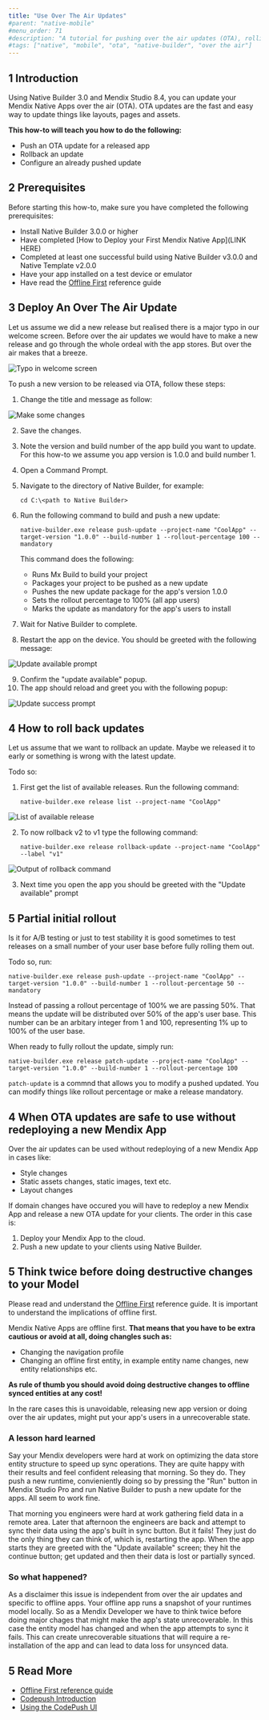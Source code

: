 ```yaml
---
title: "Use Over The Air Updates"
#parent: "native-mobile"
#menu_order: 71
#description: "A tutorial for pushing over the air updates (OTA), rolling them back, and modifying them."
#tags: ["native", "mobile", "ota", "native-builder", "over the air"]
---
```


## 1 Introduction

Using Native Builder 3.0 and Mendix Studio 8.4, you can update your Mendix Native Apps over the air (OTA).
OTA updates are the fast and easy way to update things like layouts, pages and assets. 

**This how-to will teach you how to do the following:**

* Push an OTA update for a released app
* Rollback an update
* Configure an already pushed update 

## 2 Prerequisites

Before starting this how-to, make sure you have completed the following prerequisites:

* Install Native Builder 3.0.0 or higher
* Have completed [How to Deploy your First Mendix Native App](LINK HERE)
* Completed at least one successful build using Native Builder v3.0.0 and Native Template v2.0.0
* Have your app installed on a test device or emulator
* Have read the [Offline First]("/refguide/offline-first.md") reference guide

## 3 Deploy An Over The Air Update

Let us assume we did a new release but realised there is a major typo in our welcome screen. Before over the air updates we would have to make a new release and go through the whole ordeal with the app stores. But over the air makes that a breeze.

![Typo in welcome screen](attachments/how-to-ota/phone-error-text.png)

To push a new version to be released via OTA, follow these steps:

1. Change the title and message as follow: 
   
![Make some changes](attachments/how-to-ota/modeller-correct.png)

2. Save the changes.
3. Note the version and build number of the app build you want to update. For this how-to we assume you app version is 1.0.0 and build number 1.
4. Open a Command Prompt.
5. Navigate to the directory of Native Builder, for example:
   
   `cd C:\<path to Native Builder>`

6. Run the following command to build and push a new update: 
   
   `native-builder.exe release push-update --project-name "CoolApp" --target-version "1.0.0" --build-number 1 --rollout-percentage 100 --mandatory`

   This command does the following:
   - Runs Mx Build to build your project
   - Packages your project to be pushed as a new update
   - Pushes the new update package for the app's version 1.0.0
   - Sets the rollout percentage to 100% (all app users)
   - Marks the update as mandatory for the app's users to install

7. Wait for Native Builder to complete.
8. Restart the app on the device. You should be greeted with the following message:

![Update available prompt](attachments/how-to-ota/phone-update-prompt.png)

9.  Confirm the "update available" popup.
10. The app should reload and greet you with the following popup:

![Update success prompt](attachments/how-to-ota/phone-success-prompt.png)


## 4 How to roll back updates
Let us assume that we want to rollback an update. Maybe we released it to early or something is wrong with the latest update.

Todo so: 
1. First get the list of available releases. Run the following command: 

    `native-builder.exe release list --project-name "CoolApp"`

  ![List of available release](attachments/how-to-ota/release-list.png)

2. To now rollback v2 to v1 type the following command: 

    `native-builder.exe release rollback-update --project-name "CoolApp" --label "v1"`

  ![Output of rollback command](attachments/how-to-ota/rollback-result.png)

3. Next time you open the app you should be greeted with the "Update available" prompt

## 5 Partial initial rollout
Is it for A/B testing or just to test stability it is good sometimes to test releases on a small number of your user base before fully rolling them out.

Todo so, run: 
  
  `native-builder.exe release push-update --project-name "CoolApp" --target-version "1.0.0" --build-number 1 --rollout-percentage 50 --mandatory`

Instead of passing a rollout percentage of 100% we are passing 50%. That means the update will be distributed over 50% of the app's user base. This number can be an arbitary integer from 1 and 100, representing 1% up to 100% of the user base.

When ready to fully rollout the update, simply run: 

  `native-builder.exe release patch-update --project-name "CoolApp" --target-version "1.0.0" --build-number 1 --rollout-percentage 100`

`patch-update` is a commnd that allows you to modify a pushed updated. You can modify things like rollout percentage or make a release mandatory.

## 4 When OTA updates are safe to use without redeploying a new Mendix App

Over the air updates can be used without redeploying of a new Mendix App in cases like: 

- Style changes
- Static assets changes, static images, text etc. 
- Layout changes

If domain changes have occured you will have to redeploy a new Mendix App and release a new OTA update for your clients. The order in this case is: 

1) Deploy your Mendix App to the cloud.
2) Push a new update to your clients using Native Builder.

## 5 Think twice before doing destructive changes to your Model

Please read and understand the [Offline First]("/refguide/offline-first.md") reference guide. It is important to understand the implications of offline first.

Mendix Native Apps are offline first. **That means that you have to be extra cautious or avoid at all, doing changles such as:** 

- Changing the navigation profile
- Changing an offline first entity, in example entity name changes, new entity relationships etc.

**As rule of thumb you should avoid doing destructive changes to offline synced entities at any cost!**

In the rare cases this is unavoidable, releasing new app version or doing over the air updates, might put your app's users in a unrecoverable state. 

### A lesson hard learned

Say your Mendix developers were hard at work on optimizing the data store entity structure to speed up sync operations. They are quite happy with their results and feel confident releasing that morning. So they do. They push a new runtime, convieniently doing so by pressing the "Run" button in Mendix Studio Pro and run Native Builder to push a new update for the apps. All seem to work fine. 

That morning you engineers were hard at work gathering field data in a remote area. Later that afternoon the engineers are back and attempt to sync their data using the app's built in sync button. But it fails! They just do the only thing they can think of, which is, restarting the app. When the app starts they are greeted with the "Update available" screen; they hit the continue button; get updated and then their data is lost or partially synced.

### So what happened?

As a disclaimer this issue is independent from over the air updates and specific to offline apps. Your offline app runs a snapshot of your runtimes model locally. So as a Mendix Developer we have to think twice before doing major chages that might make the app's state unrecoverable. In this case the entity model has changed and when the app attempts to sync it fails.
This can create unrecoverable situations that will require a re-installation of the app and can lead to data loss for unsynced data.

## 5 Read More

- [Offline First reference guide]("/refguide/offline-first.md")
- [Codepush Introduction](https://docs.microsoft.com/en-us/appcenter/distribution/codepush/)
- [Using the CodePush UI](https://docs.microsoft.com/en-us/appcenter/distribution/codepush/using-ui)
